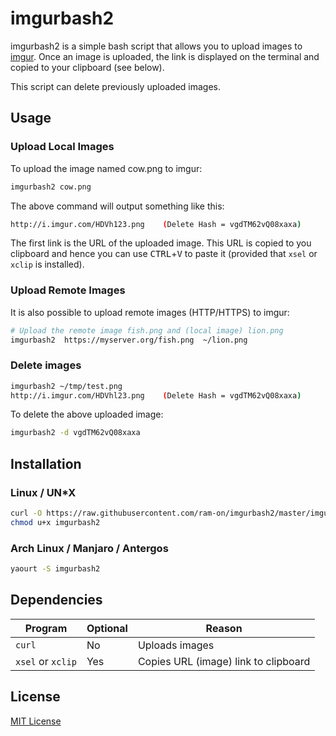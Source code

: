 # imgurbash2
imgurbash2 is a simple bash script that allows you to upload images to [imgur](https://imgur.com/).  Once an image is uploaded, the link is displayed on the terminal and copied to your clipboard (see below).

This script can delete previously uploaded images.

## Usage
### Upload Local Images

To upload the image named cow.png to imgur:
```bash
imgurbash2 cow.png
```
The above command will output something like this:
```bash
http://i.imgur.com/HDVh123.png    (Delete Hash = vgdTM62vQ08xaxa)
```
The first link is the URL of the uploaded image.  This URL is copied to you clipboard and hence you can use <kbd>CTRL</kbd>+<kbd>V</kbd> to paste it (provided that `xsel` or `xclip` is installed).

### Upload Remote Images

It is also possible to upload remote images (HTTP/HTTPS) to imgur:
```bash
# Upload the remote image fish.png and (local image) lion.png
imgurbash2  https://myserver.org/fish.png  ~/lion.png
```

### Delete images
```bash
imgurbash2 ~/tmp/test.png
http://i.imgur.com/HDVhl23.png    (Delete Hash = vgdTM62vQ08xaxa)
```

To delete the above uploaded image:
```bash
imgurbash2 -d vgdTM62vQ08xaxa
```

## Installation
### Linux / UN*X
```bash
curl -O https://raw.githubusercontent.com/ram-on/imgurbash2/master/imgurbash2
chmod u+x imgurbash2
```

### Arch Linux / Manjaro / Antergos
```bash
yaourt -S imgurbash2
```

## Dependencies
| Program            | Optional | Reason |
| ------------------ | -------- | ------------- |
| `curl`             | No       | Uploads images  |
| `xsel` or `xclip`  | Yes      | Copies URL (image) link to clipboard |

## License
[MIT License](https://raw.githubusercontent.com/ram-on/imgurbash2/master/LICENSE)
